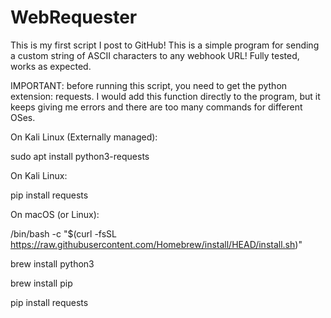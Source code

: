 # WebRequester
This is my first script I post to GitHub! This is a simple program for sending a custom string of ASCII characters to any webhook URL!
Fully tested, works as expected.

IMPORTANT: before running this script, you need to get the python extension: requests. 
I would add this function directly to the program, but it keeps giving me errors and there are too many commands for different OSes.

On Kali Linux (Externally managed):

sudo apt install python3-requests

On Kali Linux:

pip install requests

On macOS (or Linux):

/bin/bash -c "$(curl -fsSL https://raw.githubusercontent.com/Homebrew/install/HEAD/install.sh)"

brew install python3

brew install pip

pip install requests
